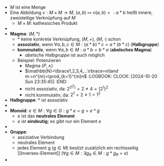 - $M$ ist eine Menge
- Eine Abbildung $v:M\times M\rightarrow M$, $(a,b)\mapsto v(a,b)=:a\ast b$ heißt innere, zweistellige Verknüpfung auf $M$
	- $M\times M$: kathesisches Produkt
-
- **Magma**: $(M,\ast)$
	- $\ast$ keine konkrete Verknüpfung, $(M,+)$, $(M,\cdot)$ schon
	- **assoziativ**, wenn $\forall a,b,c\in M:(a\ast b)\ast c=a\ast(b\ast c)$ (**Halbgruppe**)
	- **kommutativ**, wenn $\forall a,b\in M:a\ast b=b\ast a$ (**abelsches Magma**)
		- *abelsche Halbgruppe* ist auch möglich
	- Beispiel: Potenzieren
		- Magma $(P,\land)$
		- $\mathbb{N}=\lbrace1,2,3,4,...\rbrace=n\land m:=n^{m}=\prod_{k=1}^{m}n$
		  :LOGBOOK:
		  CLOCK: [2024-10-20 Sun 23:35:45]
		  :END:
		- nicht assoziativ, da: $2^{(1^2)}=2\neq4=(2^1)^2$
		- nicht kommutativ, da: $2^1=2\neq1=1^2$
- **Halbgruppe**: $\ast$ ist assoziativ
-
- **Monoid**: $e\in M:\forall g\in G:g\ast e=g=e\ast g$
	- $e$ ist das **neutrales Element**
	- $e$ ist **eindeutig**; es gibt nur ein Element $e$
-
- **Gruppe**:
	- assiziative Verbindung
	- neutrales Element
	- jedes Element g ($g\in M$) besitzt zusätzlich ein rechtsseitig [[Inverses-Element]] ($\forall g\in M:\exists g_{R}\in M:g\ast g_{R}=e$)
-